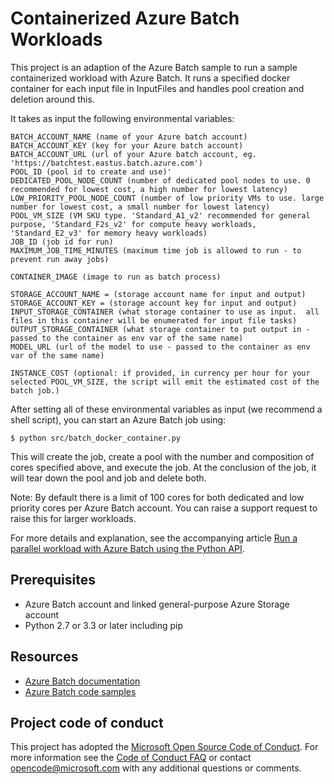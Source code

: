 # Containerized Azure Batch Workloads

This project is an adaption of the Azure Batch sample to run a sample containerized workload with Azure Batch. It runs a specified docker container for each input file in InputFiles and handles pool creation and deletion around this.

It takes as input the following environmental variables:

```
BATCH_ACCOUNT_NAME (name of your Azure batch account)
BATCH_ACCOUNT_KEY (key for your Azure batch account)
BATCH_ACCOUNT_URL (url of your Azure batch account, eg. 'https://batchtest.eastus.batch.azure.com')
POOL_ID (pool id to create and use)'
DEDICATED_POOL_NODE_COUNT (number of dedicated pool nodes to use. 0 recommended for lowest cost, a high number for lowest latency)
LOW_PRIORITY_POOL_NODE_COUNT (number of low priority VMs to use. large number for lowest cost, a small number for lowest latency)
POOL_VM_SIZE (VM SKU type. 'Standard_A1_v2' recommended for general purpose, 'Standard_F2s_v2' for compute heavy workloads, 'Standard_E2_v3' for memory heavy workloads)
JOB_ID (job id for run)
MAXIMUM_JOB_TIME_MINUTES (maximum time job is allowed to run - to prevent run away jobs)

CONTAINER_IMAGE (image to run as batch process)

STORAGE_ACCOUNT_NAME = (storage account name for input and output)
STORAGE_ACCOUNT_KEY = (storage account key for input and output)
INPUT_STORAGE_CONTAINER (what storage container to use as input.  all files in this container will be enumerated for input file tasks)
OUTPUT_STORAGE_CONTAINER (what storage container to put output in - passed to the container as env var of the same name)
MODEL_URL (url of the model to use - passed to the container as env var of the same name)

INSTANCE_COST (optional: if provided, in currency per hour for your selected POOL_VM_SIZE, the script will emit the estimated cost of the batch job.)
```

After setting all of these environmental variables as input (we recommend a shell script), you can start an Azure Batch job using:

```
$ python src/batch_docker_container.py
```

This will create the job, create a pool with the number and composition of cores specified above, and execute the job. At the conclusion of the job, it will tear down the pool and job and delete both.

Note: By default there is a limit of 100 cores for both dedicated and low priority cores per Azure Batch account. You can raise a support request to raise this for larger workloads.

For more details and explanation, see the accompanying article [Run a parallel workload with Azure Batch using the Python API](https://docs.microsoft.com/azure/batch/tutorial-parallel-python).

## Prerequisites

-   Azure Batch account and linked general-purpose Azure Storage account
-   Python 2.7 or 3.3 or later including pip

## Resources

-   [Azure Batch documentation](https://docs.microsoft.com/azure/batch/)
-   [Azure Batch code samples](https://github.com/Azure/azure-batch-samples)

## Project code of conduct

This project has adopted the [Microsoft Open Source Code of Conduct](https://opensource.microsoft.com/codeofconduct/). For more information see the [Code of Conduct FAQ](https://opensource.microsoft.com/codeofconduct/faq/) or contact [opencode@microsoft.com](mailto:opencode@microsoft.com) with any additional questions or comments.
